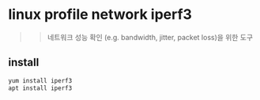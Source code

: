 # linux profile network iperf3

> > 네트워크 성능 확인 (e.g. bandwidth, jitter, packet loss)을 위한 도구

## install

```sh
yum install iperf3
apt install iperf3
```
